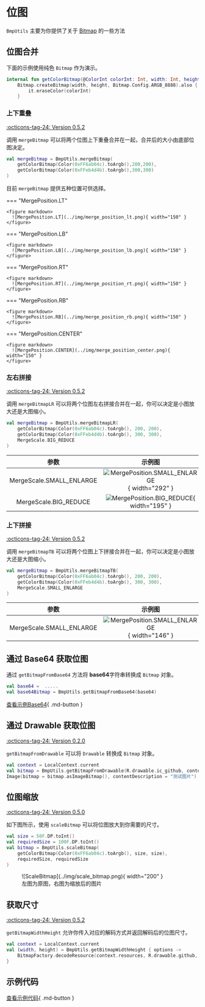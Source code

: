 # 位图

`BmpUtils` 主要为你提供了关于 [Bitmap](https://developer.android.com/reference/kotlin/android/graphics/Bitmap?hl=en) 的一些方法

## 位图合并

下面的示例使用纯色 `Bitmap` 作为演示。

```kotlin
internal fun getColorBitmap(@ColorInt colorInt: Int, width: Int, height: Int) =
    Bitmap.createBitmap(width, height, Bitmap.Config.ARGB_8888).also {
        it.eraseColor(colorInt)
    }
```

### 上下重叠

[:octicons-tag-24: Version 0.5.2](https://ave.entropy2020.cn/version/VastTools/#052)

调用 `mergeBitmap` 可以将两个位图上下重叠合并在一起，合并后的大小由底部位图决定。

```kotlin
val mergeBitmap = BmpUtils.mergeBitmap(
    getColorBitmap(Color(0xFF6ab04c).toArgb(),200,200),
    getColorBitmap(Color(0xFFeb4d4b).toArgb(),300,300)
)
```

目前 `mergeBitmap` 提供五种位置可供选择。

=== "MergePosition.LT"

    <figure markdown>
      ![MergePosition.LT](../img/merge_position_lt.png){ width="150" }
    </figure>


=== "MergePosition.LB"

    <figure markdown>
      ![MergePosition.LB](../img/merge_position_lb.png){ width="150" }
    </figure>

=== "MergePosition.RT"

    <figure markdown>
      ![MergePosition.RT](../img/merge_position_rt.png){ width="150" }
    </figure>

=== "MergePosition.RB"

    <figure markdown>
      ![MergePosition.RB](../img/merge_position_rb.png){ width="150" }
    </figure>

=== "MergePosition.CENTER"

    <figure markdown>
      ![MergePosition.CENTER](../img/merge_position_center.png){ width="150" }
    </figure>

### 左右拼接

[:octicons-tag-24: Version 0.5.2](https://ave.entropy2020.cn/version/VastTools/#052)

调用 `mergeBitmapLR` 可以将两个位图左右拼接合并在一起，你可以决定是小图放大还是大图缩小。

```kotlin
val mergeBitmap = BmpUtils.mergeBitmapLR(
    getColorBitmap(Color(0xFF6ab04c).toArgb(), 200, 200),
    getColorBitmap(Color(0xFFeb4d4b).toArgb(), 300, 300),
    MergeScale.BIG_REDUCE
)
```

|           参数           |                                       示例图                                        |
| :----------------------: | :---------------------------------------------------------------------------------: |
| MergeScale.SMALL_ENLARGE | ![MergePosition.SMALL_ENLARGE](../img/merge_scale_small_enlarge.png){ width="292" } |
|  MergeScale.BIG_REDUCE   |    ![MergePosition.BIG_REDUCE](../img/merge_scale_big_reduce.png){ width="195" }    |

### 上下拼接

[:octicons-tag-24: Version 0.5.2](https://ave.entropy2020.cn/version/VastTools/#052)

调用 `mergeBitmapTB` 可以将两个位图上下拼接合并在一起，你可以决定是小图放大还是大图缩小。

```kotlin
val mergeBitmap = BmpUtils.mergeBitmapTB(
    getColorBitmap(Color(0xFF6ab04c).toArgb(), 200, 200),
    getColorBitmap(Color(0xFFeb4d4b).toArgb(), 300, 300),
    MergeScale.SMALL_ENLARGE
)
```

|           参数           |                                         示例图                                         |         参数          |                                      示例                                       |
| :----------------------: | :------------------------------------------------------------------------------------: | :-------------------: | :-----------------------------------------------------------------------------: |
| MergeScale.SMALL_ENLARGE | ![MergePosition.SMALL_ENLARGE](../img/merge_scale_small_enlarge_tb.png){ width="146" } | MergeScale.BIG_REDUCE | ![MergePosition.BIG_REDUCE](../img/merge_scale_big_reduce_tb.png){ width="97" } |

## 通过 Base64 获取位图

通过 `getBitmapFromBase64` 方法将 **base64**字符串转换成 `Bitmap` 对象。

```kotlin
val base64 =  .....
val base64Bitmap = BmpUtils.getBitmapFromBase64(base64)
```

[查看示例Base64](https://github.com/SakurajimaMaii/Android-Vast-Extension/blob/develop/app-compose/src/main/java/com/ave/vastgui/appcompose/example/graphics/bitmap/Base64.txt){ .md-button }

## 通过 Drawable 获取位图

[:octicons-tag-24: Version 0.2.0](https://ave.entropy2020.cn/version/VastTools/#020)

`getBitmapFromDrawable` 可以将 `Drawable` 转换成 `Bitmap` 对象。

```kotlin
val context = LocalContext.current
val bitmap = BmpUtils.getBitmapFromDrawable(R.drawable.ic_github, context)
Image(bitmap = bitmap.asImageBitmap(), contentDescription = "测试图片")
```

## 位图缩放

[:octicons-tag-24: Version 0.5.0](https://ave.entropy2020.cn/version/VastTools/#050)

如下图所示，使用 `scaleBitmap` 可以将位图放大到你需要的尺寸。

```kotlin
val size = 50F.DP.toInt()
val requiredSize = 100F.DP.toInt()
val bitmap = BmpUtils.scaleBitmap(
    getColorBitmap(Color(0xFF6ab04c).toArgb(), size, size),
    requiredSize, requiredSize
)
```

<figure markdown>
  ![ScaleBitmap](../img/scale_bitmap.png){ width="200" }
  <figcaption>左图为原图，右图为缩放后的图片</figcaption>
</figure>

## 获取尺寸

[:octicons-tag-24: Version 0.5.2](https://ave.entropy2020.cn/version/VastTools/#052)

`getBitmapWidthHeight` 允许你传入对应的解码方式并返回解码后的位图尺寸。

```kotlin
val context = LocalContext.current
val (width, height) = BmpUtils.getBitmapWidthHeight { options ->
    BitmapFactory.decodeResource(context.resources, R.drawable.github, options)
}
```

## 示例代码

[查看示例代码](https://github.com/SakurajimaMaii/Android-Vast-Extension/blob/develop/app-compose/src/main/java/com/ave/vastgui/appcompose/example/graphics/bitmap/Bitmap.kt){ .md-button }
